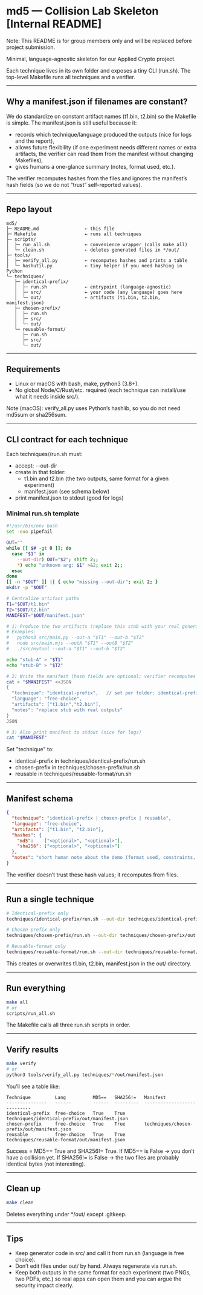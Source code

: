 # md5 — Collision Lab Skeleton [Internal README]

Note: This README is for group members only and will be replaced before project submission.

Minimal, language-agnostic skeleton for our Applied Crypto project.

Each technique lives in its own folder and exposes a tiny CLI (run.sh). The top-level Makefile runs all techniques and a verifier.

---

## Why a manifest.json if filenames are constant?

We do standardize on constant artifact names (t1.bin, t2.bin) so the Makefile is simple. The manifest.json is still useful because it:
- records which technique/language produced the outputs (nice for logs and the report),
- allows future flexibility (if one experiment needs different names or extra artifacts, the verifier can read them from the manifest without changing Makefiles),
- gives humans a one-glance summary (notes, format used, etc.).

The verifier recomputes hashes from the files and ignores the manifest’s hash fields (so we do not “trust” self-reported values).

---

## Repo layout

```text
md5/
├─ README.md                 ← this file
├─ Makefile                  ← runs all techniques
├─ scripts/
│  ├─ run_all.sh             ← convenience wrapper (calls make all)
│  └─ clean.sh               ← deletes generated files in */out/
├─ tools/
│  ├─ verify_all.py          ← recomputes hashes and prints a table
│  └─ hashutil.py            ← tiny helper if you need hashing in Python
└─ techniques/
   ├─ identical-prefix/
   │  ├─ run.sh              ← entrypoint (language-agnostic)
   │  ├─ src/                ← your code (any language) goes here
   │  └─ out/                ← artifacts (t1.bin, t2.bin, manifest.json)
   ├─ chosen-prefix/
   │  ├─ run.sh
   │  ├─ src/
   │  └─ out/
   └─ reusable-format/
      ├─ run.sh
      ├─ src/
      └─ out/
```

---

## Requirements

- Linux or macOS with bash, make, python3 (3.8+).
- No global Node/C/Rust/etc. required (each technique can install/use what it needs inside src/).

Note (macOS): verify_all.py uses Python’s hashlib, so you do not need md5sum or sha256sum.

---

## CLI contract for each technique

Each techniques/<name>/run.sh must:

- accept: --out-dir <path>
- create in that folder:
  - t1.bin and t2.bin (the two outputs, same format for a given experiment)
  - manifest.json (see schema below)
- print manifest.json to stdout (good for logs)

### Minimal run.sh template

```bash
#!/usr/bin/env bash
set -euo pipefail

OUT=""
while [[ $# -gt 0 ]]; do
  case "$1" in
    --out-dir) OUT="$2"; shift 2;;
    *) echo "unknown arg: $1" >&2; exit 2;;
  esac
done
[[ -n "$OUT" ]] || { echo "missing --out-dir"; exit 2; }
mkdir -p "$OUT"

# Centralize artifact paths
T1="$OUT/t1.bin"
T2="$OUT/t2.bin"
MANIFEST="$OUT/manifest.json"

# 1) Produce the two artifacts (replace this stub with your real generator)
# Examples:
#   python3 src/main.py --out-a "$T1" --out-b "$T2"
#   node src/main.mjs --outA "$T1" --outB "$T2"
#   ./src/mytool --out-a "$T1" --out-b "$T2"

echo "stub-A" > "$T1"
echo "stub-B" > "$T2"

# 2) Write the manifest (hash fields are optional; verifier recomputes anyway)
cat > "$MANIFEST" <<JSON
{
  "technique": "identical-prefix",   // set per folder: identical-prefix | chosen-prefix | reusable
  "language": "free-choice",
  "artifacts": ["t1.bin","t2.bin"],
  "notes": "replace stub with real outputs"
}
JSON

# 3) Also print manifest to stdout (nice for logs)
cat "$MANIFEST"
```

Set "technique" to:
- identical-prefix in techniques/identical-prefix/run.sh
- chosen-prefix in techniques/chosen-prefix/run.sh
- reusable in techniques/reusable-format/run.sh

---

## Manifest schema

```json
{
  "technique": "identical-prefix | chosen-prefix | reusable",
  "language": "free-choice",
  "artifacts": ["t1.bin", "t2.bin"],
  "hashes": {
    "md5":    ["<optional>", "<optional>"],
    "sha256": ["<optional>", "<optional>"]
  },
  "notes": "short human note about the demo (format used, constraints, etc.)"
}
```

The verifier doesn’t trust these hash values; it recomputes from files.

---

## Run a single technique

```bash
# Identical-prefix only
techniques/identical-prefix/run.sh --out-dir techniques/identical-prefix/out

# Chosen-prefix only
techniques/chosen-prefix/run.sh --out-dir techniques/chosen-prefix/out

# Reusable-format only
techniques/reusable-format/run.sh --out-dir techniques/reusable-format/out
```

This creates or overwrites t1.bin, t2.bin, manifest.json in the out/ directory.

---

## Run everything

```bash
make all
# or
scripts/run_all.sh
```

The Makefile calls all three run.sh scripts in order.

---

## Verify results

```bash
make verify
# or
python3 tools/verify_all.py techniques/*/out/manifest.json
```

You’ll see a table like:

```text
Technique         Lang          MD5==   SHA256!=   Manifest
---------------   ------        ------  ---------  ----------------------------
identical-prefix  free-choice   True    True       techniques/identical-prefix/out/manifest.json
chosen-prefix     free-choice   True    True       techniques/chosen-prefix/out/manifest.json
reusable          free-choice   True    True       techniques/reusable-format/out/manifest.json
```

Success = MD5== True and SHA256!= True.
If MD5== is False → you don’t have a collision yet.
If SHA256!= is False → the two files are probably identical bytes (not interesting).

---

## Clean up

```bash
make clean
```

Deletes everything under */out/ except .gitkeep.

---

## Tips

- Keep generator code in src/ and call it from run.sh (language is free choice).
- Don’t edit files under out/ by hand. Always regenerate via run.sh.
- Keep both outputs in the same format for each experiment (two PNGs, two PDFs, etc.) so real apps can open them and you can argue the security impact clearly.
